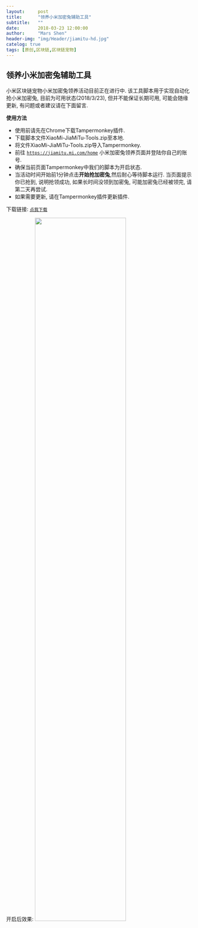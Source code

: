 ```yaml
---
layout:     post
title:      "领养小米加密兔辅助工具"
subtitle:   ""
date:       2018-03-23 12:00:00
author:     "Mars Shen"
header-img: "img/Header/jiamitu-hd.jpg"
catelog: true
tags: [原创,区块链,区块链宠物]
---
```


<h2 class="section-heading">领养小米加密兔辅助工具</h2>
<p>
小米区块链宠物小米加密兔领养活动目前正在进行中. 该工具脚本用于实现自动化抢小米加密兔, 目前为可用状态(2018/3/23), 但并不能保证长期可用, 可能会随缘更新, 有问题或者建议请在下面留言.
</p>

<p><b>使用方法</b></p>

* 使用前请先在Chrome下载Tampermonkey插件.
* 下载脚本文件XiaoMi-JiaMiTu-Tools.zip至本地.
* 将文件XiaoMi-JiaMiTu-Tools.zip导入Tampermonkey.
* 前往 <code><a href="https://jiamitu.mi.com/home">https://jiamitu.mi.com/home</a></code> 小米加密兔领养页面并登陆你自己的账号.
* 确保当前页面Tampermonkey中我们的脚本为开启状态. 
* 当活动时间开始前1分钟点击**开始抢加密兔**,然后耐心等待脚本运行. 当页面提示你已抢到, 说明抢领成功, 如果长时间没领到加密兔, 可能加密兔已经被领完, 请第二天再尝试.
* 如果需要更新, 请在Tampermonkey插件更新插件.

下载链接: <code><a href="https://github.com/Mars-Shen/XiaoMi-JiaMiTu-Tools/raw/master/XiaoMi-JiaMiTu-Tools.zip">点我下载</a></code>

<!-- 开启前效果:
<img src="{{ site.baseurl }}/img/jiamitu/jiamitu-0.png" width="80%" heigh="80%"> -->
开启后效果:
<img src="{{ site.baseurl }}/img/jiamitu/jiamitu-1.png" width="70%" heigh="70%">